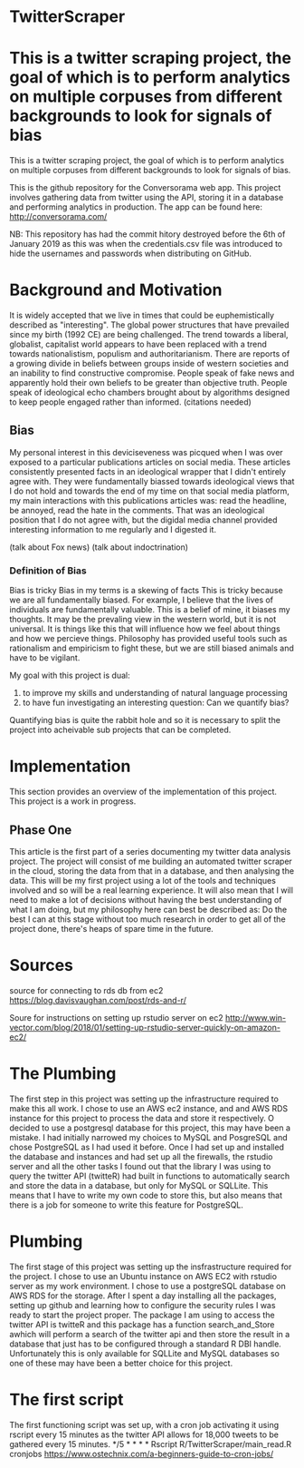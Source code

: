 # TwitterScraper
This is a twitter scraping project, the goal of which is to perform analytics on multiple corpuses from different backgrounds to look for signals of bias
=======
This is a twitter scraping project, the goal of which is to perform analytics on multiple corpuses from different backgrounds to look for signals of bias.

This is the github repository for the Conversorama web app. This project involves gathering data from twitter using the API, storing it in a database and performing analytics in production. The app can be found here: http://conversorama.com/

NB: This repository has had the commit hitory destroyed before the 6th of January 2019 as this was when the credentials.csv file was introduced to hide the usernames and passwords when distributing on GitHub.

# Background and Motivation
It is widely accepted that we live in times that could be euphemistically described as "interesting". The global power structures that have prevailed since my birth (1992 CE) are being challenged. The trend towards a liberal, globalist, capitalist world appears to have been replaced with a trend towards nationalistism, populism and authoritarianism. There are reports of a growing divide in beliefs between groups inside of western societies and an inability to find constructive compromise. People speak of fake news and apparently hold their own beliefs to be greater than objective truth. People speak of ideological echo chambers brought about by algorithms designed to keep people engaged rather than informed.
(citations needed)

## Bias
My personal interest in this deviciseveness was picqued when I was over exposed to a particular publications articles on social media. These articles consistently presented facts in an ideological wrapper that I didn't entirely agree with. They were fundamentally biassed towards ideological views that I do not hold and towards the end of my time on that social media platform, my main interactions with this publications articles was: read the headline, be annoyed, read the hate in the comments. That was an ideological position that I do not agree with, but the digidal media channel provided interesting information to me regularly and I digested it. 

(talk about Fox news) (talk about indoctrination)

### Definition of Bias
Bias is tricky
Bias in my terms is a skewing of facts
This is tricky because we are all fundamentally biased. 
For example, I believe that the lives of individuals are fundamentally valuable. This is a belief of mine, it biases my thoughts. It may be the prevaling view in the western world, but it is not universal. It is things like this that will influence how we feel about things and how we percieve things. Philosophy has provided useful tools such as rationalism and empiricism to fight these, but we are still biased animals and have to be vigilant.

My goal with this project is dual:
1) to improve my skills and understanding of natural language processing
2) to have fun investigating an interesting question:
  Can we quantify bias?
  
Quantifying bias is quite the rabbit hole and so it is necessary to split the project into acheivable sub projects that can be completed.

# Implementation
This section provides an overview of the implementation of this project. This project is a work in progress.
## Phase One

This article is the first part of a series documenting my twitter data analysis project. The project will consist of me building an automated twitter scraper in the cloud, storing the data from that in a database, and then analysing the data. This will be my first project using a lot of the tools and techniques involved and so will be a real learning experience. It will also mean that I will need to make a lot of decisions without having the best understanding of what I am doing, but my philosophy here can best be described as: Do the best I can at this stage without too much research in order to get all of the project done, there's heaps of spare time in the future.

# Sources
source for connecting to rds db from ec2
https://blog.davisvaughan.com/post/rds-and-r/

Soure for instructions on setting up rstudio server on ec2
http://www.win-vector.com/blog/2018/01/setting-up-rstudio-server-quickly-on-amazon-ec2/


# The Plumbing
The first step in this project was setting up the infrastructure required to make this all work.
I chose to use an AWS ec2 instance, and and AWS RDS instance for this project to process the data and store it respectively. O decided to use a postgresql database for this project, this may have been a mistake. I had initially narrowed my choices to MySQL and PosgreSQL and chose PostgreSQL as I had used it before. Once I had set up and installed the database and instances and had set up all the firewalls, the rstudio server and all the other tasks I found out that the library I was using to query the twitter API (twitteR) had built in functions to automatically search and store the data in a database, but only for MySQL or SQLLite. This means that I have to write my own code to store this, but also means that there is a job for someone to write this feature for PostgreSQL.

# Plumbing
The first stage of this project was setting up the insfrastructure required for the project.
I chose to use an Ubuntu instance on AWS EC2 with rstudio server as my work environment.
I chose to use a postgreSQL database on AWS RDS for the storage. After I spent a day installing all the packages, setting up github and learning how to configure the security rules I was ready to start the project proper. The package I am using to access the twitter API is twitteR and this package has a function search_and_Store awhich will perform a search of the twitter api and then store the result in a database that just has to be configured through a standard R DBI handle. Unfortunately this is only available for SQLLite and MySQL databases so one of these may have been a better choice for this project.


# The first script
The first functioning script was set up, with a cron job activating it using rscript every 15 minutes as the twitter API allows for 18,000 tweets to be gathered every 15 minutes.
*/5 * * * * Rscript R/TwitterScraper/main_read.R
cronjobs
https://www.ostechnix.com/a-beginners-guide-to-cron-jobs/
